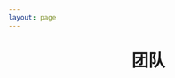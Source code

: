 ```yaml
---
layout: page
---
```


<script setup>
import {
  VPTeamPage,
  VPTeamPageTitle,
  VPTeamMembers,
  VPTeamPageSection
} from 'vitepress/theme'

const coreMembers = [{
    avatar: 'https://q.qlogo.cn/g?b=qq&nk=1269670415&s=100',
    name: '周鑫晨',
    title: 'Creator',
    links: [
      { icon: 'github', link: 'https://github.com/iozxc' }
    ]
  }]
const partners = [{
    avatar: 'https://q.qlogo.cn/g?b=qq&nk=2041085572&s=100',
    name: '苏友鹏',
    title: 'partner'
  }]
</script>

<VPTeamPage>
  <h3 class='header'>团队</h3>
  <VPTeamMembers size="medium" :members="coreMembers" />
  <VPTeamPageSection>
    <template #title>Partners</template>
    <template #members>
      <VPTeamMembers size="small" :members="partners" />
    </template>
  </VPTeamPageSection>
</VPTeamPage>

<style>
.header{
    margin: 30px;
    text-align: center;
    font-size: 30px;
    font-weight: 600;
}
img{
  -webkit-user-drag: none;
}
</style>
